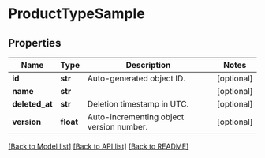 # ProductTypeSample

## Properties
Name | Type | Description | Notes
------------ | ------------- | ------------- | -------------
**id** | **str** | Auto-generated object ID. | [optional] 
**name** | **str** |  | [optional] 
**deleted_at** | **str** | Deletion timestamp in UTC. | [optional] 
**version** | **float** | Auto-incrementing object version number. | [optional] 

[[Back to Model list]](../README.md#documentation-for-models) [[Back to API list]](../README.md#documentation-for-api-endpoints) [[Back to README]](../README.md)



